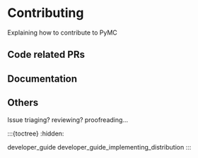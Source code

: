 # Contributing

Explaining how to contribute to PyMC

## Code related PRs

## Documentation

## Others
Issue triaging? reviewing? proofreading...

:::{toctree}
:hidden:

developer_guide
developer_guide_implementing_distribution
:::
